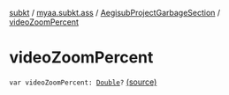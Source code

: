 [subkt](../../index.md) / [myaa.subkt.ass](../index.md) / [AegisubProjectGarbageSection](index.md) / [videoZoomPercent](./video-zoom-percent.md)

# videoZoomPercent

`var videoZoomPercent: `[`Double`](https://kotlinlang.org/api/latest/jvm/stdlib/kotlin/-double/index.html)`?` [(source)](https://github.com/Myaamori/SubKt/blob/0.1.13/src/main/kotlin/myaa/subkt/ass/parser.kt#L858)